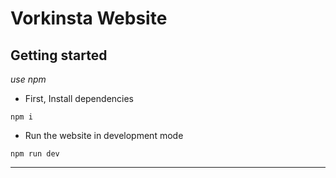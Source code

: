 # Vorkinsta Website

## Getting started

*use npm*

- First, Install dependencies

`npm i`

- Run the website in development mode

`npm run dev`

---